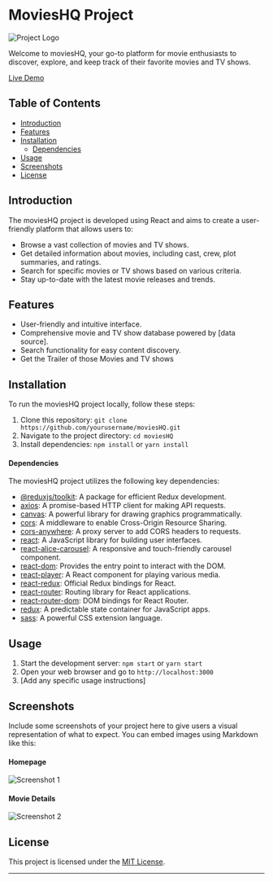 # MoviesHQ Project


![Project Logo](https://res.cloudinary.com/dq6uhnvgl/image/upload/v1718802912/MoviesHQ/vogxzjgp39gy98k26fkv.png) <!-- If you have a project logo, include it here -->

Welcome to moviesHQ, your go-to platform for movie enthusiasts to discover, explore, and keep track of their favorite movies and TV shows.

[Live Demo](https://manav-gopal.github.io/MoviesHQ/)


## Table of Contents
- [Introduction](#introduction)
- [Features](#features)
- [Installation](#installation)
	- [Dependencies](#dependencies)
- [Usage](#usage)
- [Screenshots](#screenshots)
- [License](#license)


## Introduction

The moviesHQ project is developed using React and aims to create a user-friendly platform that allows users to:

- Browse a vast collection of movies and TV shows.
- Get detailed information about movies, including cast, crew, plot summaries, and ratings.
- Search for specific movies or TV shows based on various criteria.
- Stay up-to-date with the latest movie releases and trends.

## Features

- User-friendly and intuitive interface.
- Comprehensive movie and TV show database powered by [data source].
- Search functionality for easy content discovery.
- Get the Trailer of those Movies and TV shows

## Installation

To run the moviesHQ project locally, follow these steps:

1. Clone this repository: `git clone https://github.com/yourusername/moviesHQ.git`
2. Navigate to the project directory: `cd moviesHQ`
3. Install dependencies: `npm install` or `yarn install`

#### Dependencies

The moviesHQ project utilizes the following key dependencies:

- [@reduxjs/toolkit](https://redux-toolkit.js.org/): A package for efficient Redux development.
- [axios](https://axios-http.com/): A promise-based HTTP client for making API requests.
- [canvas](https://www.npmjs.com/package/canvas): A powerful library for drawing graphics programmatically.
- [cors](https://www.npmjs.com/package/cors): A middleware to enable Cross-Origin Resource Sharing.
- [cors-anywhere](https://www.npmjs.com/package/cors-anywhere): A proxy server to add CORS headers to requests.
- [react](https://reactjs.org/): A JavaScript library for building user interfaces.
- [react-alice-carousel](https://www.npmjs.com/package/react-alice-carousel): A responsive and touch-friendly carousel component.
- [react-dom](https://reactjs.org/docs/react-dom.html): Provides the entry point to interact with the DOM.
- [react-player](https://github.com/cookpete/react-player): A React component for playing various media.
- [react-redux](https://react-redux.js.org/): Official Redux bindings for React.
- [react-router](https://reactrouter.com/web/guides/quick-start): Routing library for React applications.
- [react-router-dom](https://reactrouter.com/web/guides/quick-start): DOM bindings for React Router.
- [redux](https://redux.js.org/): A predictable state container for JavaScript apps.
- [sass](https://sass-lang.com/): A powerful CSS extension language.

## Usage

1. Start the development server: `npm start` or `yarn start`
2. Open your web browser and go to `http://localhost:3000`
3. [Add any specific usage instructions]

## Screenshots

Include some screenshots of your project here to give users a visual representation of what to expect. You can embed images using Markdown like this:

#### Homepage
![Screenshot 1](https://res.cloudinary.com/dq6uhnvgl/image/upload/v1692991612/MoviesHQ/fqxsz3hgzwdgixrbpywd.png)

#### Movie Details
![Screenshot 2](https://res.cloudinary.com/dq6uhnvgl/image/upload/v1692991612/MoviesHQ/muqm0tjmsb6andxdk5ho.png)

## License

This project is licensed under the [MIT License](LICENSE).

---